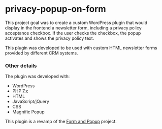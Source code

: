 # privacy-popup-on-form

This project goal was to create a custom WordPress plugin that would display in the frontend a newsletter form, including a privacy policy acceptance checkbox. If the user checks the checkbox, the popup activates and shows the privacy policy text.

This plugin was developed to be used with custom HTML newsletter forms provided by different CRM systems.

### Other details

The plugin was developed with:
<ul>
<li>WordPress</li>
<li>PHP 7.x</li>
<li>HTML</li>
<li>JavaScript/jQuery</li>
<li>CSS</li>
<li>Magnific Popup</li>
</ul>

This plugin is a revamp of the [Form and Popup](https://github.com/vianeylinares/form-and-popup) project.